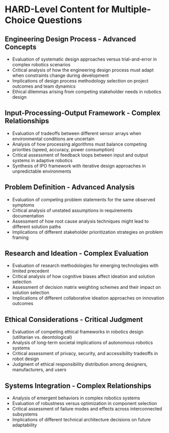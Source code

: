 # HARD-Level Content for Multiple-Choice Questions

## Engineering Design Process - Advanced Concepts
- Evaluation of systematic design approaches versus trial-and-error in complex robotics scenarios
- Critical analysis of how the engineering design process must adapt when constraints change during development
- Implications of design process methodology selection on project outcomes and team dynamics
- Ethical dilemmas arising from competing stakeholder needs in robotics design

## Input-Processing-Output Framework - Complex Relationships
- Evaluation of tradeoffs between different sensor arrays when environmental conditions are uncertain
- Analysis of how processing algorithms must balance competing priorities (speed, accuracy, power consumption)
- Critical assessment of feedback loops between input and output systems in adaptive robotics
- Synthesis of IPO framework with iterative design approaches in unpredictable environments

## Problem Definition - Advanced Analysis
- Evaluation of competing problem statements for the same observed symptoms
- Critical analysis of unstated assumptions in requirements documentation
- Assessment of how root cause analysis techniques might lead to different solution paths
- Implications of different stakeholder prioritization strategies on problem framing

## Research and Ideation - Complex Evaluation
- Evaluation of research methodologies for emerging technologies with limited precedent
- Critical analysis of how cognitive biases affect ideation and solution selection
- Assessment of decision matrix weighting schemes and their impact on solution selection
- Implications of different collaborative ideation approaches on innovation outcomes

## Ethical Considerations - Critical Judgment
- Evaluation of competing ethical frameworks in robotics design (utilitarian vs. deontological)
- Analysis of long-term societal implications of autonomous robotics systems
- Critical assessment of privacy, security, and accessibility tradeoffs in robot design
- Judgment of ethical responsibility distribution among designers, manufacturers, and users

## Systems Integration - Complex Relationships
- Analysis of emergent behaviors in complex robotics systems
- Evaluation of robustness versus optimization in component selection
- Critical assessment of failure modes and effects across interconnected subsystems
- Implications of different technical architecture decisions on future adaptability